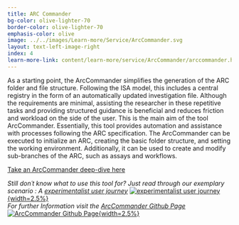 ```yaml
---
title: ARC Commander
bg-color: olive-lighter-70
border-color: olive-lighter-70
emphasis-color: olive
image: ../../images/Learn-more/Service/ArcCommander.svg
layout: text-left-image-right 
index: 4
learn-more-link: content/learn-more/service/ArcCommander/arccommander.html
---
```


As a starting point, the ArcCommander simplifies the generation of the ARC folder and file structure. Following the ISA model, this includes a central registry in the form of an automatically updated investigation file. 
Although the requirements are minimal, assisting the researcher in these repetitive tasks and providing structured guidance is beneficial and reduces friction and workload on the side of the user. This is the main aim of the tool ArcCommander. Essentially, this tool provides automation and assistance with processes following the ARC specification. The ArcCommander can be executed to initialize an ARC, creating the basic folder structure, and setting the working environment. Additionally, it can be used to create and modify sub-branches of the ARC, such as assays and workflows.

<a href = "/content/learn-more/service/arccommander.html" class="button has-bg-mint">Take an ArcCommander deep-dive here</a>

*Still don´t know what to use this tool for? Just read through our exemplary scenario : A [experimentalist user journey](https://github.com/nfdi4plants/arcCommander/wiki/Exemplary-scenario-%E2%80%93-Experimentalist-user-journey)* [![experimentalist user journey](../../images/Emojis/Github-black.svg "Templates"){width=2.5%}](https://github.com/nfdi4plants/arcCommander/wiki/Exemplary-scenario-%E2%80%93-Experimentalist-user-journey)  
*For further Information visit the [ArcCommander Github Page](https://github.com/nfdi4plants/ArcCommander)* [![ArcCommander Github Page](../../images/Emojis/Github-black.svg "Templates"){width=2.5%}](https://github.com/nfdi4plants/ArcCommander) 
